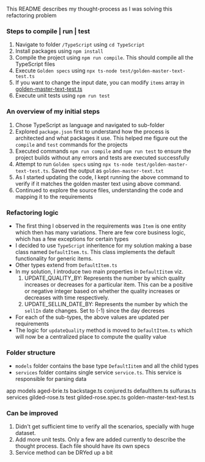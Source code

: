 This README describes my thought-process as I was solving this refactoring problem

### Steps to compile | run | test

1. Navigate to folder `/TypeScript` using `cd TypeScript`
2. Install packages using `npm install`
3. Compile the project using `npm run compile`. This should compile all the TypeScript files
4. Execute `Golden specs` using `npx ts-node test/golden-master-text-test.ts`
5. If you want to change the input date, you can modify `items` array in [golden-master-text-test.ts](https://github.com/Kirandeepv/gilded-rose/blob/master/TypeScript/test/golden-master-text-test.ts#L3)
6. Execute unit tests using `npm run test`

### An overview of my initial steps

1. Chose TypeScript as language and navigated to sub-folder
2. Explored `package.json` first to understand how the process is architected and what packages it use. This helped me figure out the `compile` and `test` commands for the projects
3. Executed commands `npm run compile` and `npm run test` to ensure the project builds without any errors and tests are executed successfully
4. Attempt to run `Golden specs` using `npx ts-node test/golden-master-text-test.ts`. Saved the output as `golden-master-text.txt`
5. As I started updating the code, I kept running the above command to verify if it matches the golden master text using above command.
6. Continued to explore the source files, understanding the code and mapping it to the requirements

### Refactoring logic

- The first thing I observed in the requirements was `Item` is one entity which then has many variations. There are few core business logic, which has a few exceptions for certain types
- I decided to use `TypeScript` inheritence for my solution making a base class named `DefaultItem.ts`. This class implements the default functionality for generic items.
- Other types extend from `DefaultItem.ts`
- In my solution, I introduce two main properties in `DefaultIitem` viz.
  1. UPDATE_QUALITY_BY: Represents the number by which quality increases or decreases for a particular item. This can be a positive or negative integer based on whether the quality increases or decreases with time respectively.
  2. UPDATE_SELLIN_DATE_BY: Represents the number by which the `sellIn` date changes. Set to (-1) since the day decreses
- For each of the sub-types, the above values are updated per requirements
- The logic for `updateQuality` method is moved to `DefaultItem.ts` which will now be a centralized place to compute the quality value

### Folder structure

- `models` folder contains the base type `DefaultIitem` and all the child types
- `services` folder contains single service `service.ts`. This service is responsible for parsing data

app
models
aged-brie.ts
backstage.ts
conjured.ts
defaultItem.ts
sulfuras.ts
services
gilded-rose.ts
test
gilded-rose.spec.ts
golden-master-text-test.ts

### Can be improved

1. Didn't get sufficient time to verify all the scenarios, specially with huge dataset.
2. Add more unit tests. Only a few are added currently to describe the thought process. Each file should have its own specs
3. Service method can be DRYed up a bit
